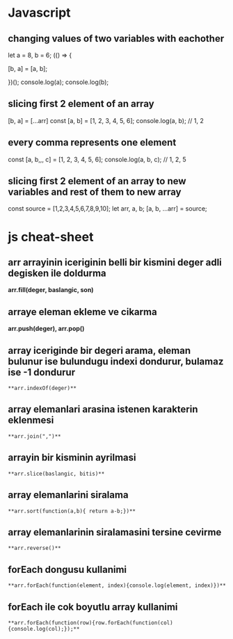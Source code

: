 # Javascript

## changing values of two variables with eachother

let a = 8, b = 6;
(() => {

[b, a] = [a, b];

})();
console.log(a);
console.log(b);

## slicing first 2 element of an array

[b, a] = [...arr]
const [a, b] = [1, 2, 3, 4, 5, 6];
console.log(a, b); // 1, 2

## every comma represents one element

const [a, b,,, c] = [1, 2, 3, 4, 5, 6];
console.log(a, b, c); // 1, 2, 5

## slicing first 2 element of an array to new variables and rest of them to new array

const source = [1,2,3,4,5,6,7,8,9,10];
let arr, a, b;
[a, b, ...arr] = source;

# js cheat-sheet

## arr arrayinin iceriginin belli bir kismini deger adli degisken ile doldurma
**arr.fill(deger, baslangic, son)**
## arraye eleman ekleme ve cikarma
**arr.push(deger), arr.pop()**
## array iceriginde bir degeri arama, eleman bulunur ise bulundugu indexi dondurur, bulamaz ise -1 dondurur
	**arr.indexOf(deger)**
## array elemanlari arasina istenen karakterin eklenmesi
	**arr.join(",")**
## arrayin bir kisminin ayrilmasi
	**arr.slice(baslangic, bitis)**
## array elemanlarini siralama
	**arr.sort(function(a,b){ return a-b;})**
## array elemanlarinin siralamasini tersine cevirme
	**arr.reverse()**
	
## forEach dongusu kullanimi
	**arr.forEach(function(element, index){console.log(element, index)})**
	
## forEach ile cok boyutlu array kullanimi
	**arr.forEach(function(row){row.forEach(function(col){console.log(col);});**



